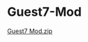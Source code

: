 # Guest7-Mod




[Guest7 Mod.zip](https://github.com/Guest-7/Guest7-Mod/files/10156545/Guest7.Mod.zip)
